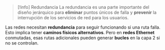 
> [!info] Redundancia
> La redundancia es una parte importante del diseño jerárquico para **eliminar** puntos únicos de falla y **prevenir** la interrupción de los servicios de red para los usuarios.

Las redes necesitan **redundancia** para seguir funcionando si una ruta falla. Esto implica tener **caminos físicos alternativos**. Pero en **redes Ethernet** conmutadas, esas rutas adicionales pueden generar **bucles** en la capa 2 si no se controlan.